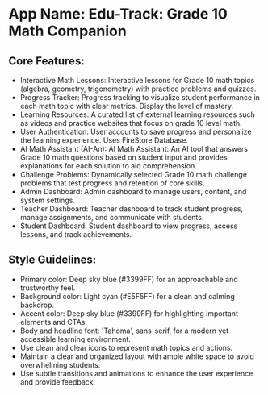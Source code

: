 # **App Name**: Edu-Track: Grade 10 Math Companion

## Core Features:

- Interactive Math Lessons: Interactive lessons for Grade 10 math topics (algebra, geometry, trigonometry) with practice problems and quizzes.
- Progress Tracker: Progress tracking to visualize student performance in each math topic with clear metrics.  Display the level of mastery.
- Learning Resources: A curated list of external learning resources such as videos and practice websites that focus on grade 10 level math.
- User Authentication: User accounts to save progress and personalize the learning experience. Uses FireStore Database.
- AI Math Assistant (AI-An): AI Math Assistant: An AI tool that answers Grade 10 math questions based on student input and provides explanations for each solution to aid comprehension.
- Challenge Problems: Dynamically selected Grade 10 math challenge problems that test progress and retention of core skills.
- Admin Dashboard: Admin dashboard to manage users, content, and system settings.
- Teacher Dashboard: Teacher dashboard to track student progress, manage assignments, and communicate with students.
- Student Dashboard: Student dashboard to view progress, access lessons, and track achievements.

## Style Guidelines:

- Primary color: Deep sky blue (#3399FF) for an approachable and trustworthy feel.
- Background color: Light cyan (#E5F5FF) for a clean and calming backdrop.
- Accent color: Deep sky blue (#3399FF) for highlighting important elements and CTAs.
- Body and headline font: 'Tahoma', sans-serif, for a modern yet accessible learning environment.
- Use clean and clear icons to represent math topics and actions.
- Maintain a clear and organized layout with ample white space to avoid overwhelming students.
- Use subtle transitions and animations to enhance the user experience and provide feedback.